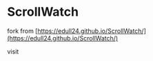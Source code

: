ScrollWatch
===========

fork from [https://edull24.github.io/ScrollWatch/](https://edull24.github.io/ScrollWatch/)

visit 
